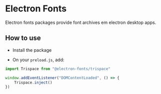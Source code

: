 # Electron Fonts

Electron fonts packages provide font archives em electron desktop apps.

## How to use

* Install the package

* On your `preload.js`, add:

```ts
import Trispace from "@electron-fonts/trispace"

window.addEventListener("DOMContentLoaded", () => {
    Trispace.inject()
})
```